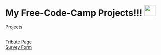 # My Free-Code-Camp Projects!!! <img src="https://user-images.githubusercontent.com/76929974/125454882-6474abef-08a7-48e0-b78c-b59f1a46c878.png" width="35">


<a href="https://lakshmikant-2001.github.io/Free-Code-Camp">Projects</a><br><br>

<a href="https://lakshmikant-2001.github.io/Free-Code-Camp/Tribute-Page.html">Tribute Page</a><br>
<a href="https://lakshmikant-2001.github.io/Free-Code-Camp/Survey-Form.html">Survey Form</a>
